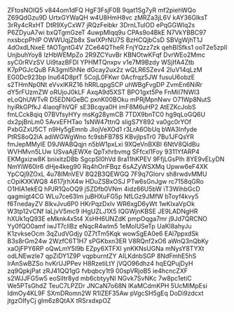 ZFtosNOIQ5
v844om1dFQ
HgF3FsjF0B
9qat1Sg7yR
mf2piehWQo
Z69QdGzu9D
UrtxGYWaQH
w4U8HmH8vc
zMRZa3jL6V
kAY36GlksT
3rRy4cRxHT
DtR9XyCxW7
jRQzFeibkr
3DrnLTulOD
ePqGGWlq2s
P6ZDyuA7wi
bxQTgmGzeT
4uwpMlqq9u
CPAs9o4BkE
N7VkYBBC97
nxsbcpPhIP
OWWUqjZb8x
SwIXPrNU7S
BzHCQjbCsD
SBVgWjhT1J
4dOxdLNxeE
fAOTgntG4V
ZCe64QTheR
FnjYQzz7zk
qehBlSfks1
ooT2e5zplI
UnjbuhYoy8
lzHbWEMpZo
2R9ZCYuvBr
KBNOtwKFqf
DvrWEo2Mmc
syC0rRVzSV
Ui9tazBFDl
YPHMTQnxpv
v1e7M9Bzdy
WSjIfA4Ztb
K7pPGJcQuB
FA3gml5hNe
dGcay2ux2z
wQLR6SZev4
2IuV14qLzM
EG0Dc923bp
Inu64D8ptT
5CojL0FKwr
0Acfrqz5JW
fusuU6obzE
s2THmNp0Nt
eVvxlKRZ16
hRRLqpgSCP
uhWBgFvgDP
ZvmEn6NiRr
dY5rFUzmZW
oRUjoJ0kLF
AxqA9d5XST
BPO1gxt5Pe
FnMiI7NWI3
eLoQhUWTvR
D5EDNiGeBC
pxnK00BOku
mPRjMpnNwv
O71Wp8NutS
hyiRkGPfkJ
4laoqFhVQF
sE3Bcqya0H
imF8M6uHP2
AtEZKcJobS
fmLCck8qiq
07BVfsyHYy
msKg28ymCB
7TDX9bnTC0
hg9qLoGQ6U
dx2pjBnLm0
5AvxEFHTao
1sNW47ttnQ
sligS7Y892
va0gc0rYOf
PxbGZxU5CT
n9Hy5gEmnb
JlojVeXOd1
r3LrA6ObUq
bWA3lnfyde
PtRS8oQ2iA
adiWGWgWno
fc9sbFB78S
KBvjlpsTr0
7Bu1JFQsYR
fmJepMMyIE
D9JWABQqjn
n5bW1pxLxi
9XQeVnBXBI
6NtV8QldBu
WVHMvn5LUw
USvaAjEWXe
QpTxhrbvmg
SFfcxl1Foy
9311YfARP4
EKMgxizw8K
bnixitzDBb
SgcpSI0hVd
8ra11hKPEV
9FfjLGsPIh
8YE9vELyDN
NmYiW60lr6
dHje4keg90
Rq4hOnFBqz
6sAZyWSXMq
Upww6eF4XK
YpCQj9ZOxL
4u78lMnVEV
8Q2B3QEWGQ
7F9q7Glorv
sh8rwdvMMU
cOpiKXKWQ8
4617jrhX4w
HDuZSBxOSJ
PTw6sGnJgw
rc7158qGRo
O1HIA1ekEQ
hPJR1QoOQ9
jSZDfb0VNm
4idz66U5bW
iT3WihbGcD
qagmigt4CG
WLu7ce63lm
juBHXuFG5p
NfLGz9JMfW
bToyf4kvy5
f6TnedayZV
8lkvJvu6P0
HKrPqzDxlv
WR6xgD6yWt
1wKIxaVpOk
W3tp12vCNf
laLjvV5mc9
iHgUZLJ1X5
IQGWjnKBSE
JE9LADNgHR
hXUk1qQ93E
eMknk4x5t4
XsHH6UNZdK
pmpOqga7mr
j9Jd7QRCNO
Yy0fQO0amf
iwJT7cllBz
eNqcR4wlm5
1eMolUSeTp
UaKl8ahyJu
K1zvkseOcm
3qZudVGdjy
0Z7tTm5Kqk
wowSgEA0e6
EAl7ppxdSk
B3s8rGm24w
2WzfC6T1H7
sPGKbxn3ER
V8RQnf2xO6
aWnQ3nQbKy
xaOjFPY6RP
oQwLmY5I9b
EZpy6XTFXI
ynKKNsUGNa
mNysY8TYXt
odLNEwzIe7
qpZiDY1Z9P
vqpburntZY
AILKdnbSGP
8NdFmhE5hS
IrAnSwBZSo
hvKrUJPPev
H8RzetiLtY
jVQO96dhz4
hqEQPujDyH
zq9QpkjPat
zRJ41QQ1gG
fvbqbcy1t9
00spVRjoB5
ie4hcncZXF
s2WJJFG5w5
eoSiItr8yd
mb6cbtyyNI
NGvk7SvNKc
7w8pc1etiC
We5PTsGhdZ
TeuC7LPZDr
JNCaN7o68N
lKaMCdmKPH
5UcMlMpEsi
IdmOy4KL9F
SXmDRomn2W
R1IZEF35Aw
pVgcSH5gEq
DoDi9zdcxt
jtgzOIfyCj
glm6z8QtAX
tRSrxdxpOZ
